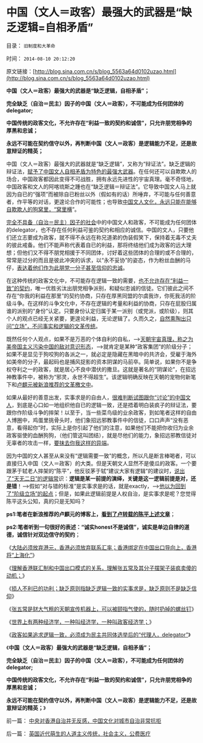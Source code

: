 # 中国（文人＝政客）最强大的武器是“缺乏逻辑=自相矛盾”

目录： `旧制度和大革命` 

时间： `2014-08-10 20:12:20` 

原文链接：[http://blog.sina.com.cn/s/blog_5563a64d0102uzao.html](http://blog.sina.com.cn/s/blog_5563a64d0102uzao.html)

**中国（文人＝政客）最强大的武器是“缺乏逻辑，自相矛盾”；**

**完全缺乏（自治＝民主）因子的中国（文人＝政客），不可能成为任何团体的delegator;**

**中国传统的政客文化，不允许存在“利益一致的契约和诚信”，只允许朋党相争的厚黑和忠诚；**

**永远不可能在契约信守以外，再判断中国（文人＝政客）是逻辑能力不足，还是故意辩证的精英；**

中国（文人＝政客）最强大的武器就是“缺乏逻辑”，又称为“辩证法”。缺乏逻辑的辩证法，[赋予了中国文人自相矛盾为特色的最强大武器](../../../2012/2/20/最强大的理论是自相矛盾的理论.md)。在任何还可以自欺欺人的场合，中国政客都因此变得不可战胜，拥有永远先进性的宇宙真理。毫不奇怪地，中国政客和文人的阿喀琉斯之踵也在“缺乏逻辑＝辩证法”。它导致中国文人马上就因为自已的“强项”而被除自已粉丝以外（假如有的话）所唾弃，不可能与任何善意者，作平等的对话，更遑论合作的可能性；也导致[中国文人文化，永远只能在能够自欺欺人的狗窝里，“窝里横](../../../2011/2/21/科学标准和（哲学＝伪科学）.md)”。

[完全不具备（自治＝民主）因子的社会](../../../2014/6/19/资本主义是社区主义，与社会主义的重大区别.md)中的中国文人和政客，不可能成为任何团体的delegator，也不存在任何利益可鉴的契约和相应的诚信。中国的文人，只要他们还立志要成为政客，就不得不永远在称兄道弟的伪装假笑下，保持着无毒不丈夫的彼此戒备。他们不能声称代表着自已的利益，那将终结他们成为政客的远大理想；但他们又不得不朋党相援于不同团体，讨好着这些团体的合理的或不合理的，常常是过分的而且是彼此冲突的诉求，以“永不妥协”的姿态，作为粉丝血酬的马仔，[表达着他们作为此朋党一分子甚至信仰的忠诚](../../../2009/8/21/古今肃反的道德观之成分决定立场论.md)。

在这种传统的政客文化中，不可能存在逻辑一致的需要，[也不允许存在“利益一致”的契约](../../../2010/7/29/没有共同利益，请不要急忙以身相许！.md)，唯一优胜劣汰出朋党相争派别，和疑似忠诚的信徒。它们彼此之间不存在“你我的利益在那里”的契约协商，只存在厚黑同盟的尔虞我诈，你死我活的阶级斗争。在这样的斗争文化中，不存在逻辑的考量和利益的协商，只存在屁股归属谁的派别的“身份”认定。只要身份认定归属于某一派别（或党派，或阶级），则其个人的观点已经无关紧要，更遑论利益，无论逻辑了。久而久之，[自然熏陶出只问“立场”，不问事实和逻辑的文革传统](../../../2014/7/19/问罪“立场”而妖魔化！民混和公知，马恩毛及邪教的共同点.md)。

既然任何个人观点，如果不是万恶的个体自利的自私，——>[天朝宇宙真理，称之为美帝国主义污染中国的敌对意识形态](../../../2013/8/25/“inalienable，不可让渡的权力”的“敌对意识形态”.md)，——>就肯定是某种“政客集团”的阶级分子；如果不是显见于狗咬狗的各派之一，就必定是隐藏在黑暗中的共济会，受雇于海外如美帝的分子，最起码也是捕风捉影的资本阴谋的马前卒。简单说，如果你不是争权夺利之一的政客，就是居心不良中潜伏的撒旦。这就是著名的“阴谋论”，在招远神教事件中，被称为“邪灵，永世不得超生”。该逻辑明确反映在天朝的宠物何新笔下和[卢麒元被新浪推荐的文革檄文中](http://blog.sina.com.cn/s/blog_4a405fd90102uxpx.html)。

如果从最好的善意出发，实事求是的自由人，[很难判断试图跟你“讨论”的中国文人](../../../2013/11/22/彼此压服对方的“真理之争”最终导致宗教战争.md)，到底是心口如一地组织他自已的逻辑一致，还是捂着明白装疯子的辩证法，要跟你作阶级斗争的摔架！以至于，当一些菜鸟级的业余政客，到如笔者这样的自由人博圈中，鸡蛋里挑骨头时，他们象招远邪教事件中的信徒，口口声声“没有恶意，看得起你”时，实际上是你引起了他们的注意，如果他们不能把你收归为业余政客驱使的血酬狗狗，（他们管这叫团结），就是尽他们的能力，象招远邪教信徒对无辜者的攻击一样，[要抹去你我这样的异端](../../../2013/4/29/鉴定左棍，听其言，不如再观其行.md)。

因为中国的文人甚至从来没有“逻辑需要一致”的概念，所以凡是断言棒喝者，可以直接归入中国（文人＝政客）的大类。但是天朝文人显然不是傻瓜的政客。一个要跟茅于轼老人摔架的“陈平”，他反驳茅于轼“建议大家有逻辑”的建议时，[说出了“天无二日”的逻辑常](../../../2012/3/14/天无二日的科学和哲学信仰的“整体性”.md)识：**逻辑是某一前提的演绎，关键是这一逻辑前提是对，还是错**！——>假如“对与错的标准”是实事求是的话，就是exactly，——>[他以为回到了“阶级立场”的起点](../../../2014/1/17/愚民，公知，个人主义者，各自的互动步骤；.md)；但是，如果此逻辑前提是人权自治，是实事求是呢？您觉得陈平这头公知，真的只是无知吗？

**ps1:笔者在新浪推荐的卢麒元的博客上，[看到了卢转载的陈平上述文章](http://blog.sina.com.cn/u/4a405fd90102epiy)**；

**ps2:笔者听到一句很好的表述：“诚实honest不是诚信”，诚实是单边自律的道德，诚信针对双边信守的契约**；

《[大陆必须放弃港元，香港必须放弃联系汇率；香港绑定在中国出口导向上，香港将“上海化”](../../../2014/8/4/大陆必须放弃港元，香港必须放弃联系汇率.md)》

《[理解香港联汇制和中国出口模式的关系，理解张五常及其分子摆架子装疯卖傻的动机；](../../../2014/8/5/理解张五常及其分子装疯卖傻摆架子.md)》

《[损人不利已的功利；缺乏原则指缺乏逻辑一致的实事求是，缺乏原则不是缺乏信仰](../../../2014/8/6/现代化的阿Q精神；损人不利已的功利.md)》

《[张五常是财大气粗的天朝宣传机器上，可以被颐指气使的，随时扔掉的螺丝钉](../../../2014/8/7/在表达出一致的逻辑前，张五常不是经济学人.md)》

《[世界上有两种经济学，一种叫经济学，一种叫政客经济学；](../../../2014/8/8/世界上有两种经济学，一种叫经济学，一种叫政客经济学.md)》

《[政客如果追求逻辑一致，必须成为民主共同体选举后的“代理人，delegator”](../../../2014/8/9/西方那一套的社区delegator与人民代表的区别.md)》

《**中国（文人＝政客）最强大的武器是“缺乏逻辑，自相矛盾”；**

**完全缺乏（自治＝民主）因子的中国（文人＝政客），不可能成为任何团体的delegator;**

**中国传统的政客文化，不允许存在“利益一致的契约和诚信”，只允许朋党相争的厚黑和忠诚；**

**永远不可能在契约信守以外，再判断中国（文人＝政客）是逻辑能力不足，还是故意辩证的精英；**》

前一篇： [中央对香港自治并无反感，中国文化对城市自治非常抗拒](../../../2014/8/10/中央对香港自治并无反感，中国文化对城市自治非常抗拒.md)

后一篇： [英国近代萌生的人道主义传统，社会主义，公费医疗](../../../2014/8/10/英国近代萌生的人道主义传统，社会主义，公费医疗.md)

